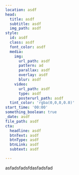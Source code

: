 ```yaml
---
location: asdf
head:
  title: asdf
  subtitle: asdf
  img_path: asdf
style:
  id: asdf
  class: asdf
  font_color: asdf
  media:
    img:
      url_path: asdf
      pattern: ad
      parallax: asdf
      overlay: asdf
      blur: asdf
    video:
      url_path: asdf
      type: asdf
      posterurl_path: asdf
  tint_color: 'rgba(0,0,0,0.0)'
start_time: '00:00'
something_boolean: true
_date: asdf
file_path: asdf
cta:
  headline: asdf
  btnText: asdf
  btnType: asdf
  btnLink: asdf
  subtext: asdf

---
```

<p>asfadsfadsfdasfadsfad</p>

